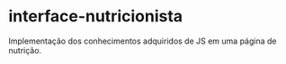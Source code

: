 # interface-nutricionista
Implementação dos conhecimentos adquiridos de JS em uma página de nutrição.
